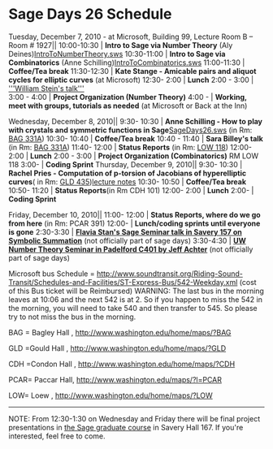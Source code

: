 

# Sage Days 26 Schedule
Tuesday, December 7, 2010 - at Microsoft, Building 99, Lecture Room B – Room # 1927||
 10:00-10:30   | **Intro to Sage via Number Theory** (Aly Deines)<a href="days26/schedule/IntroToNumberTheory.sws">IntroToNumberTheory.sws</a> 
 10:30-11:00   | **Intro to Sage via Combinatorics** (Anne Schilling)<a href="days26/schedule/IntroToCombinatorics.sws">IntroToCombinatorics.sws</a> 
 11:00-11:30   | **Coffee/Tea break** 
 11:30-12:30   | **Kate Stange - Amicable pairs and aliquot cycles for elliptic curves** (at Microsoft)
 12:30- 2:00   | **Lunch**
 2:00 - 3:00   | <a class="http" href="http://demo.sagenb.org/home/pub/63/">'''William Stein's talk'''</a>  
 3:00 - 4:00   | **Project Organization (Number Theory)** 
 4:00 -        | **Working, meet with groups, tutorials as needed** (at Microsoft or Back at the Inn) 

Wednesday, December 8, 2010||
 9:30- 10:30   | **Anne Schilling - How to play with crystals and symmetric functions in Sage**<a href="days26/schedule/SageDays26.sws">SageDays26.sws</a> (in Rm: <a class="http" href="http://www.washington.edu/home/maps/northcentral.html?85,77,630,640">BAG 331A</a>) 
 10:30- 10:40   | **Coffee/Tea break**
 10:40 - 11:40   | **Sara Billey's talk** (in Rm: <a class="http" href="http://www.washington.edu/home/maps/northcentral.html?85,77,630,640">BAG 331A</a>)
 11:40- 12:00   | **Status Reports** (in Rm: <a class="http" href="http://www.washington.edu/home/maps/northcentral.html?85,77,630,640">LOW 118</a>)
 12:00-  2:00   | **Lunch**
 2:00 - 3:00   | **Project Organization (Combinatorics)** RM LOW 118 
  3:00-         | **Coding Sprint**
Thursday, December 9, 2010||
 9:30- 10:30   | **Rachel Pries - Computation of p-torsion of Jacobians of hyperelliptic curves**( in Rm: <a class="http" href="http://www.washington.edu/home/maps/northwest.html?77,73,429,529">GLD 435</a>)<a href="days26/schedule/sage10final.pdf">lecture notes</a> 
 10:30- 10:50   | **Coffee/Tea break**
 10:50- 11:20   | **Status Reports**(in Rm CDH 101) 
 12:00-  2:00   | **Lunch**
  2:00-         | **Coding Sprint**

Friday, December 10, 2010||
 11:00- 12:00   | **Status Reports, where do we go from here** (in Rm: PCAR 391)
 12:00-         | **Lunch/coding sprints until everyone is gone**
 2:30-3:30         | **<a class="http" href="http://wiki.wstein.org/seminar/sage/2010-stan">Flavia Stan's Sage Seminar talk in Savery 157 on Symbolic Summation</a>** (not officially part of sage days)
 3:30-4:30         | **<a class="http" href="http://wiki.wstein.org/seminar/nt/20101210">UW Number Theory Seminar in Padelford C401 by Jeff Achter</a>** (not officially part of sage days)

Microsoft bus Schedule = <a href="http://www.soundtransit.org/Riding-Sound-Transit/Schedules-and-Facilities/ST-Express-Bus/542-Weekday.xml">http://www.soundtransit.org/Riding-Sound-Transit/Schedules-and-Facilities/ST-Express-Bus/542-Weekday.xml</a> (cost of this Bus ticket will be Reimbursed)  WARNING: The last bus in the morning leaves at 10:06 and the next 542 is at 2. So if you happen to miss the 542 in the morning, you will need to take 540 and then transfer to 545. So please try to not miss the bus in the morning.  

BAG = Bagley Hall , <a href="http://www.washington.edu/home/maps/?BAG">http://www.washington.edu/home/maps/?BAG</a> 

GLD =Gould Hall , <a href="http://www.washington.edu/home/maps/?GLD">http://www.washington.edu/home/maps/?GLD</a> 

CDH =Condon Hall , <a href="http://www.washington.edu/home/maps/?CDH">http://www.washington.edu/home/maps/?CDH</a> 

PCAR= Paccar Hall, <a href="http://www.washington.edu/maps/?l=PCAR">http://www.washington.edu/maps/?l=PCAR</a> 

LOW= Loew , <a href="http://www.washington.edu/home/maps/?LOW">http://www.washington.edu/home/maps/?LOW</a> 

---

 

NOTE: From 12:30-1:30 on Wednesday and Friday there will be final project presentations in <a class="http" href="http://wiki.wstein.org/edu/2010/581d">the Sage graduate course</a> in Savery Hall 167.  If you're interested, feel free to come.  
